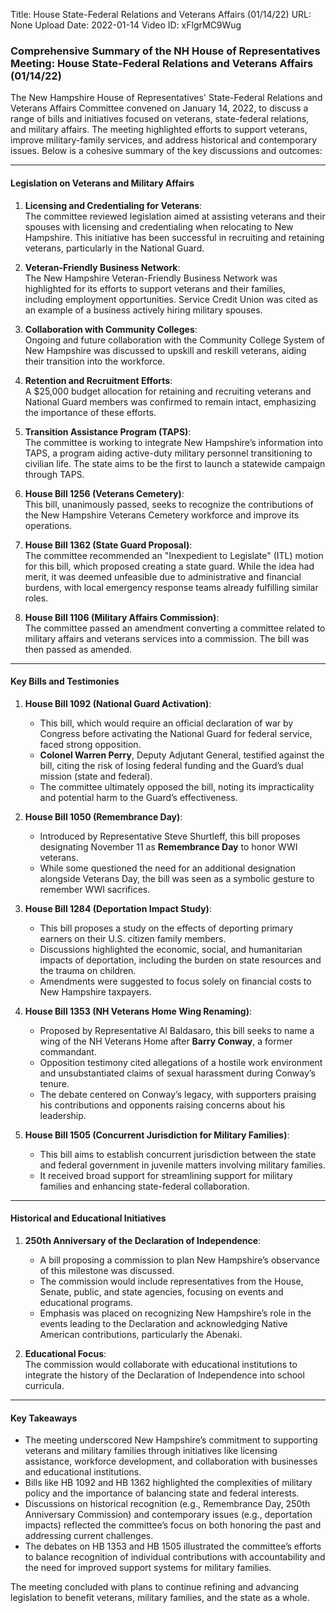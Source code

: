 Title: House State-Federal Relations and Veterans Affairs (01/14/22)
URL: None
Upload Date: 2022-01-14
Video ID: xFlgrMC9Wug

### Comprehensive Summary of the NH House of Representatives Meeting: House State-Federal Relations and Veterans Affairs (01/14/22)

The New Hampshire House of Representatives' State-Federal Relations and Veterans Affairs Committee convened on January 14, 2022, to discuss a range of bills and initiatives focused on veterans, state-federal relations, and military affairs. The meeting highlighted efforts to support veterans, improve military-family services, and address historical and contemporary issues. Below is a cohesive summary of the key discussions and outcomes:

---

#### **Legislation on Veterans and Military Affairs**
1. **Licensing and Credentialing for Veterans**:  
   The committee reviewed legislation aimed at assisting veterans and their spouses with licensing and credentialing when relocating to New Hampshire. This initiative has been successful in recruiting and retaining veterans, particularly in the National Guard.

2. **Veteran-Friendly Business Network**:  
   The New Hampshire Veteran-Friendly Business Network was highlighted for its efforts to support veterans and their families, including employment opportunities. Service Credit Union was cited as an example of a business actively hiring military spouses.

3. **Collaboration with Community Colleges**:  
   Ongoing and future collaboration with the Community College System of New Hampshire was discussed to upskill and reskill veterans, aiding their transition into the workforce.

4. **Retention and Recruitment Efforts**:  
   A $25,000 budget allocation for retaining and recruiting veterans and National Guard members was confirmed to remain intact, emphasizing the importance of these efforts.

5. **Transition Assistance Program (TAPS)**:  
   The committee is working to integrate New Hampshire’s information into TAPS, a program aiding active-duty military personnel transitioning to civilian life. The state aims to be the first to launch a statewide campaign through TAPS.

6. **House Bill 1256 (Veterans Cemetery)**:  
   This bill, unanimously passed, seeks to recognize the contributions of the New Hampshire Veterans Cemetery workforce and improve its operations.

7. **House Bill 1362 (State Guard Proposal)**:  
   The committee recommended an "Inexpedient to Legislate" (ITL) motion for this bill, which proposed creating a state guard. While the idea had merit, it was deemed unfeasible due to administrative and financial burdens, with local emergency response teams already fulfilling similar roles.

8. **House Bill 1106 (Military Affairs Commission)**:  
   The committee passed an amendment converting a committee related to military affairs and veterans services into a commission. The bill was then passed as amended.

---

#### **Key Bills and Testimonies**
1. **House Bill 1092 (National Guard Activation)**:  
   - This bill, which would require an official declaration of war by Congress before activating the National Guard for federal service, faced strong opposition.  
   - **Colonel Warren Perry**, Deputy Adjutant General, testified against the bill, citing the risk of losing federal funding and the Guard’s dual mission (state and federal).  
   - The committee ultimately opposed the bill, noting its impracticality and potential harm to the Guard’s effectiveness.

2. **House Bill 1050 (Remembrance Day)**:  
   - Introduced by Representative Steve Shurtleff, this bill proposes designating November 11 as **Remembrance Day** to honor WWI veterans.  
   - While some questioned the need for an additional designation alongside Veterans Day, the bill was seen as a symbolic gesture to remember WWI sacrifices.  

3. **House Bill 1284 (Deportation Impact Study)**:  
   - This bill proposes a study on the effects of deporting primary earners on their U.S. citizen family members.  
   - Discussions highlighted the economic, social, and humanitarian impacts of deportation, including the burden on state resources and the trauma on children.  
   - Amendments were suggested to focus solely on financial costs to New Hampshire taxpayers.

4. **House Bill 1353 (NH Veterans Home Wing Renaming)**:  
   - Proposed by Representative Al Baldasaro, this bill seeks to name a wing of the NH Veterans Home after **Barry Conway**, a former commandant.  
   - Opposition testimony cited allegations of a hostile work environment and unsubstantiated claims of sexual harassment during Conway’s tenure.  
   - The debate centered on Conway’s legacy, with supporters praising his contributions and opponents raising concerns about his leadership.

5. **House Bill 1505 (Concurrent Jurisdiction for Military Families)**:  
   - This bill aims to establish concurrent jurisdiction between the state and federal government in juvenile matters involving military families.  
   - It received broad support for streamlining support for military families and enhancing state-federal collaboration.

---

#### **Historical and Educational Initiatives**
1. **250th Anniversary of the Declaration of Independence**:  
   - A bill proposing a commission to plan New Hampshire’s observance of this milestone was discussed.  
   - The commission would include representatives from the House, Senate, public, and state agencies, focusing on events and educational programs.  
   - Emphasis was placed on recognizing New Hampshire’s role in the events leading to the Declaration and acknowledging Native American contributions, particularly the Abenaki.

2. **Educational Focus**:  
   The commission would collaborate with educational institutions to integrate the history of the Declaration of Independence into school curricula.

---

#### **Key Takeaways**
- The meeting underscored New Hampshire’s commitment to supporting veterans and military families through initiatives like licensing assistance, workforce development, and collaboration with businesses and educational institutions.
- Bills like HB 1092 and HB 1362 highlighted the complexities of military policy and the importance of balancing state and federal interests.
- Discussions on historical recognition (e.g., Remembrance Day, 250th Anniversary Commission) and contemporary issues (e.g., deportation impacts) reflected the committee’s focus on both honoring the past and addressing current challenges.
- The debates on HB 1353 and HB 1505 illustrated the committee’s efforts to balance recognition of individual contributions with accountability and the need for improved support systems for military families.

The meeting concluded with plans to continue refining and advancing legislation to benefit veterans, military families, and the state as a whole.
